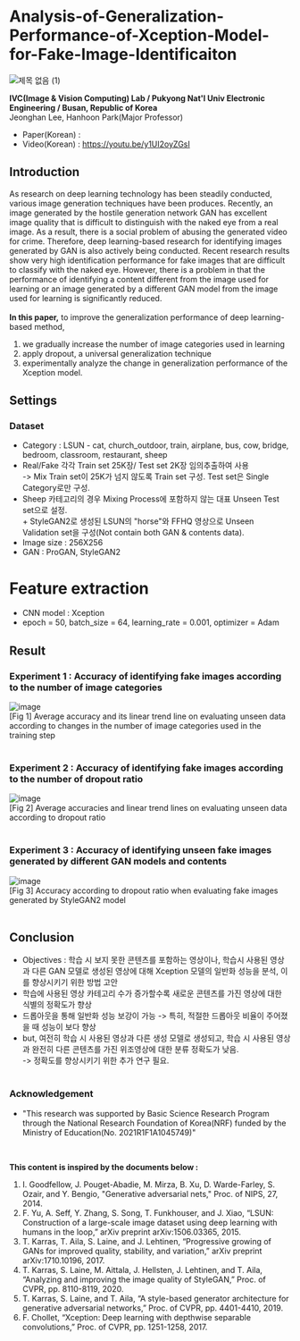 # Analysis-of-Generalization-Performance-of-Xception-Model-for-Fake-Image-Identificaiton

![제목 없음 (1)](https://user-images.githubusercontent.com/77098071/147543712-394557c4-40bd-4967-a39d-99f5506a07ec.png)

__IVC(Image & Vision Computing) Lab / Pukyong Nat'l Univ Electronic Engineering / Busan, Republic of Korea__   
Jeonghan Lee, Hanhoon Park(Major Professor)

* Paper(Korean) :     
* Video(Korean) : https://youtu.be/y1UI2oyZGsI

## Introduction
As research on deep learning technology has been steadily conducted, various image generation techniques have been produces. Recently, an image generated by the hostile generation network GAN has excellent image quality that is difficult to distinguish with the naked eye from a real image. As a result, there is a social problem of abusing the generated video for crime. Therefore, deep learning-based research for identifying images generated by GAN is also actively being conducted. Recent research results show very high identification performance for fake images that are difficult to classify with the naked eye. However, there is a problem in that the performance of identifying a content different from the image used for learning or an image generated by a different GAN model from the image used for learning is significantly reduced.<br/><br/>
__In this paper,__ to improve the generalization performance of deep learning-based method,
1. we gradually increase the number of image categories used in learning
2. apply dropout, a universal generalization technique
3. experimentally analyze the change in generalization performance of the Xception model.

## Settings
### Dataset
* Category : LSUN - cat, church_outdoor, train, airplane, bus, cow, bridge, bedroom, classroom, restaurant, sheep
* Real/Fake 각각 Train set 25K장/ Test set 2K장 임의추출하여 사용 </br> -> Mix Train set이 25K가 넘지 않도록 Train set 구성. Test set은 Single Category로만 구성.
* Sheep 카테고리의 경우 Mixing Process에 포함하지 않는 대표 Unseen Test set으로 설정.
<br/> + StyleGAN2로 생성된 LSUN의 "horse"와 FFHQ 영상으로 Unseen Validation set을 구성(Not contain both GAN & contents data).
* Image size : 256X256
* GAN : ProGAN, StyleGAN2

# Feature extraction
* CNN model : Xception
* epoch = 50, batch_size = 64, learning_rate = 0.001, optimizer = Adam

## Result
### Experiment 1 : Accuracy of identifying fake images according to the number of image categories
![image](https://user-images.githubusercontent.com/77098071/147728778-03bb0730-a9e2-4792-b09c-5da7ed2ec8cb.png) <br/>
[Fig 1] Average accuracy and its linear trend line on evaluating unseen data according to changes in the number of image categories used in the training step
<br/><br/>

### Experiment 2 : Accuracy of identifying fake images according to the number of dropout ratio
![image](https://user-images.githubusercontent.com/77098071/147728930-a88f2e0b-8303-4ff2-880c-1985eb49f84e.png) <br/>
[Fig 2] Average accuracies and linear trend lines on evaluating unseen data according to dropout ratio
<br/><br/>

### Experiment 3 : Accuracy of identifying unseen fake images generated by different GAN models and contents
![image](https://user-images.githubusercontent.com/77098071/147729079-77596e6b-f256-4e1a-b883-6a8378559999.png) <br/>
[Fig 3] Accuracy according to dropout ratio when evaluating fake images generated by StyleGAN2 model
<br/><br/>

## Conclusion
* Objectives : 학습 시 보지 못한 콘텐츠를 포함하는 영상이나, 학습시 사용된 영상과 다른 GAN 모델로 생성된 영상에 대해 Xception 모델의 일반화 성능을 분석, 이를 향상시키기 위한 방법 고안
* 학습에 사용된 영상 카테고리 수가 증가할수록 새로운 콘텐츠를 가진 영상에 대한 식별의 정확도가 향상
* 드롭아웃을 통해 일반화 성능 보강이 가능 -> 특히, 적절한 드롭아웃 비율이 주어졌을 때 성능이 보다 향상
* but, 여전히 학습 시 사용된 영상과 다른 생성 모델로 생성되고, 학습 시 사용된 영상과 완전히 다른 콘텐츠를 가진 위조영상에 대한 분류 정확도가 낮음.
<br/> -> 정확도를 향상시키기 위한 추가 연구 필요.
<br/><br/>
### Acknowledgement
* "This research was supported by Basic Science Research Program through the National Research Foundation of Korea(NRF) funded by the Ministry of Education(No. 2021R1F1A1045749)"

<br/>

__This content is inspired by the documents below :__
1. I. Goodfellow, J. Pouget-Abadie, M. Mirza, B. Xu, D. Warde-Farley, S. Ozair, and Y. Bengio, "Generative adversarial nets," Proc. of NIPS, 27, 2014.
2. F. Yu, A. Seff, Y. Zhang, S. Song, T. Funkhouser, and J. Xiao, “LSUN: Construction of a large-scale image dataset using deep learning with humans in the loop,” arXiv preprint arXiv:1506.03365, 2015.
3. T. Karras, T. Aila, S. Laine, and J. Lehtinen, “Progressive growing of GANs for improved quality, stability, and variation,” arXiv preprint arXiv:1710.10196, 2017.
4. T. Karras, S. Laine, M. Aittala, J. Hellsten, J. Lehtinen, and T. Aila, “Analyzing and improving the image quality of StyleGAN,” Proc. of CVPR, pp. 8110-8119, 2020.
5. T. Karras, S. Laine, and T. Aila, “A style-based generator architecture for generative adversarial networks,” Proc. of CVPR, pp. 4401-4410, 2019.
6. F. Chollet, “Xception: Deep learning with depthwise separable convolutions,” Proc. of CVPR, pp. 1251-1258, 2017.
